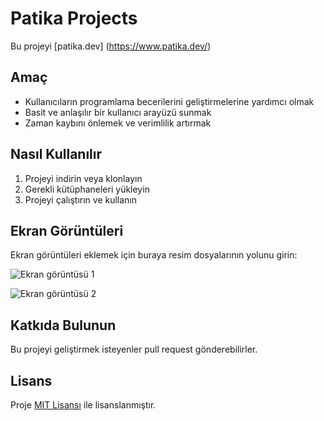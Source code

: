 # Patika Projects

Bu projeyi [patika.dev] (https://www.patika.dev/)

## Amaç

- Kullanıcıların programlama becerilerini geliştirmelerine yardımcı olmak
- Basit ve anlaşılır bir kullanıcı arayüzü sunmak
- Zaman kaybını önlemek ve verimlilik artırmak

## Nasıl Kullanılır

1. Projeyi indirin veya klonlayın
2. Gerekli kütüphaneleri yükleyin
3. Projeyi çalıştırın ve kullanın

## Ekran Görüntüleri

Ekran görüntüleri eklemek için buraya resim dosyalarının yolunu girin:

![Ekran görüntüsü 1](./screenshots/screenshot1.png)

![Ekran görüntüsü 2](./screenshots/screenshot2.png)

## Katkıda Bulunun

Bu projeyi geliştirmek isteyenler pull request gönderebilirler.

## Lisans

Proje [MIT Lisansı](https://opensource.org/licenses/MIT) ile lisanslanmıştır.
